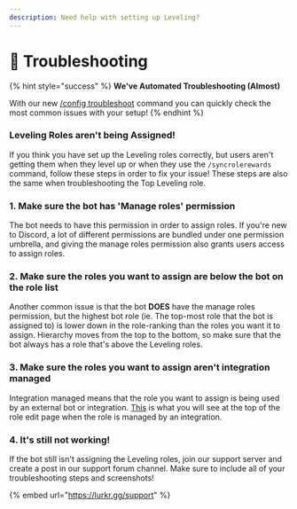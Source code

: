 ```yaml
---
description: Need help with setting up Leveling?
---
```


# 🔧 Troubleshooting

{% hint style="success" %}
**We've Automated Troubleshooting (Almost)**

With our new [/config troubleshoot](../config-commands/config/troubleshoot.md) command you can quickly check the most common issues with your setup!
{% endhint %}

### Leveling Roles aren't being Assigned!

If you think you have set up the Leveling roles correctly, but users aren't getting them when they level up or when they use the `/syncrolerewards` command, follow these steps in order to fix your issue! These steps are also the same when troubleshooting the Top Leveling role.

### 1. Make sure the bot has 'Manage roles' permission

The bot needs to have this permission in order to assign roles. If you're new to Discord, a lot of different permissions are bundled under one permission umbrella, and giving the manage roles permission also grants users access to assign roles.

### 2. Make sure the roles you want to assign are below the bot on the role list

Another common issue is that the bot **DOES** have the manage roles permission, but the highest bot role (ie. The top-most role that the bot is assigned to) is lower down in the role-ranking than the roles you want it to assign. Hierarchy moves from the top to the bottom, so make sure that the bot always has a role that's above the Leveling roles.

### 3. Make sure the roles you want to assign aren't integration managed

Integration managed means that the role you want to assign is being used by an external bot or integration. [This](https://i.imgur.com/EkIylx6.png) is what you will see at the top of the role edit page when the role is managed by an integration.

### 4. It's still not working!

If the bot still isn't assigning the Leveling roles, join our support server and create a post in our support forum channel. Make sure to include all of your troubleshooting steps and screenshots!

{% embed url="https://lurkr.gg/support" %}
